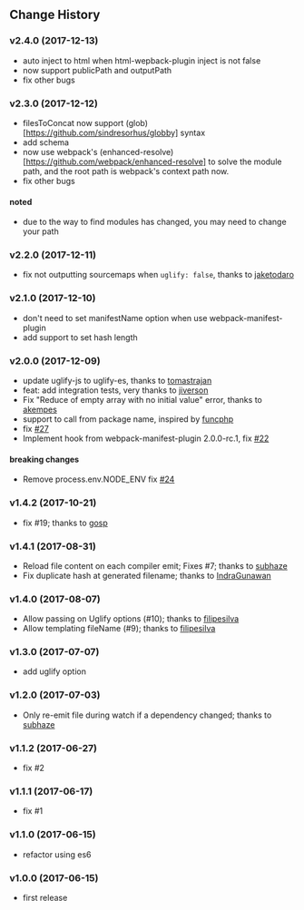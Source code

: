 ## Change History
### v2.4.0 (2017-12-13)
* auto inject to html when html-wepback-plugin inject is not false
* now support publicPath and outputPath
* fix other bugs

### v2.3.0 (2017-12-12)
* filesToConcat now support (glob)[https://github.com/sindresorhus/globby] syntax
* add schema
* now use webpack's (enhanced-resolve)[https://github.com/webpack/enhanced-resolve] to solve the module path, and the root path is webpack's context path now.
* fix other bugs

#### noted

* due to the way to find modules has changed, you may need to change your path

### v2.2.0 (2017-12-11)
* fix not outputting sourcemaps when `uglify: false`, thanks to [jaketodaro](https://github.com/jaketodaro)

### v2.1.0 (2017-12-10)
* don't need to set manifestName option when use webpack-manifest-plugin
* add support to set hash length

### v2.0.0 (2017-12-09)
* update uglify-js to uglify-es, thanks to [tomastrajan](https://github.com/tomastrajan)
* feat: add integration tests, very thanks to [jiverson](https://github.com/jiverson)
* Fix "Reduce of empty array with no initial value" error, thanks to [akempes](https://github.com/akempes)
* support to call from package name, inspired by [funcphp](https://github.com/funcphp)
* fix [#27](https://github.com/hxlniada/webpack-concat-plugin/issues/27)
* Implement hook from webpack-manifest-plugin 2.0.0-rc.1, fix [#22](https://github.com/hxlniada/webpack-concat-plugin/issues/22)

#### breaking changes
* Remove process.env.NODE_ENV fix [#24](https://github.com/hxlniada/webpack-concat-plugin/issues/24)

### v1.4.2 (2017-10-21)
* fix #19; thanks to [gosp](https://github.com/gosp)

### v1.4.1 (2017-08-31)
* Reload file content on each compiler emit; Fixes #7; thanks to [subhaze](https://github.com/subhaze)
* Fix duplicate hash at generated filename; thanks to [IndraGunawan](https://github.com/IndraGunawan)

### v1.4.0 (2017-08-07)
* Allow passing on Uglify options (#10); thanks to [filipesilva](https://github.com/filipesilva)
* Allow templating fileName (#9); thanks to [filipesilva](https://github.com/filipesilva)

### v1.3.0 (2017-07-07)
* add uglify option

### v1.2.0 (2017-07-03)
* Only re-emit file during watch if a dependency changed; thanks to [subhaze](https://github.com/subhaze)

### v1.1.2 (2017-06-27)
* fix #2

### v1.1.1 (2017-06-17)
* fix #1

### v1.1.0 (2017-06-15)
* refactor using es6

### v1.0.0 (2017-06-15)
* first release
